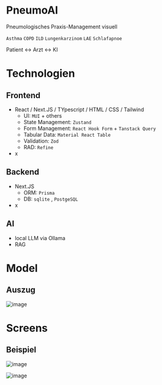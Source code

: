 # PneumoAI
Pneumologisches Praxis-Management visuell

`Asthma` `COPD` `ILD` `Lungenkarzinom` `LAE` `Schlafapnoe`

Patient <-> Arzt <-> KI

# Technologien
## Frontend
- React / Next.JS / TYpescript / HTML / CSS / Tailwind
  - UI: `MUI` + others
  - State Management: `Zustand`
  - Form Management: `React Hook Form` + `Tanstack Query`
  - Tabular Data: `Material React Table`
  - Validation: `Zod`
  - RAD: `Refine`
- x
## Backend
- Next.JS
  - ORM: `Prisma`
  - DB: `sqlite` , `PostgeSQL`
- x
## AI
- local LLM via Ollama
- RAG

# Model
## Auszug
![image](https://github.com/user-attachments/assets/189b25da-ed26-4aea-8f8d-18337948028d)

# Screens
## Beispiel
![image](https://github.com/user-attachments/assets/1e737bd7-c3fc-426a-b0a9-86300e9e3cf2)

![image](https://github.com/user-attachments/assets/61bf60c5-ac53-4a0a-a835-fb661efd3661)

